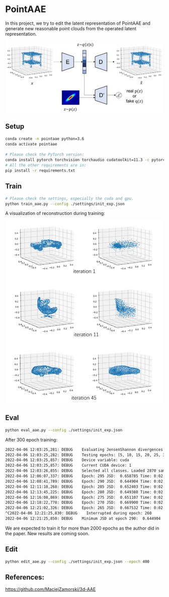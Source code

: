 <!--
 * @Date: 2022-03-06 10:53:36
 * @LastEditors: yuhhong
 * @LastEditTime: 2022-04-24 16:03:30
-->
# PointAAE

In this project, we try to edit the latent representation of PointAAE and generate new reasonable point clouds from the operated latent representation. 

<img src="./img/pointaae.png" alt="pointaae" width="500"/>

## Setup

```bash
conda create -n pointaae python=3.6
conda activate pointaae

# Please check the PyTorch version: 
conda install pytorch torchvision torchaudio cudatoolkit=11.3 -c pytorch
# All the other requirements are in: 
pip install -r requirements.txt
```

## Train

```bash
# Please check the settings, especially the cuda and gpu. 
python train_aae.py --config ./settings/init_exp.json
```

A visualization of reconstruction during training:

<img src="./img/init_res.png" alt="init_res" width="500"/>

## Eval

```bash
python eval_aae.py --config ./settings/init_exp.json
```

After 300 epoch training: 

```bash
2022-04-06 12:03:25,281: DEBUG    Evaluating JensenShannon divergences on validation set on all saved epochs.
2022-04-06 12:03:25,282: DEBUG    Testing epochs: [5, 10, 15, 20, 25, 30, 35, 40, 45, 50, 55, 60, 65, 70, 75, 80, 85, 90, 95, 100, 105, 110, 115, 120, 125, 130, 135, 140, 145, 150, 155, 160, 165, 170, 175, 180, 185, 190, 195, 200, 205, 210, 215, 220, 225, 230, 235, 240, 245, 250, 255, 260, 265, 270, 275, 280, 285, 290, 295]
2022-04-06 12:03:25,857: DEBUG    Device variable: cuda
2022-04-06 12:03:25,857: DEBUG    Current CUDA device: 1
2022-04-06 12:03:26,855: DEBUG    Selected all classes. Loaded 2870 samples.
2022-04-06 12:06:07,337: DEBUG    Epoch: 295 JSD:  0.658785 Time: 0:02:37.607074
2022-04-06 12:08:41,789: DEBUG    Epoch: 290 JSD:  0.644904 Time: 0:02:34.170156
2022-04-06 12:11:10,268: DEBUG    Epoch: 285 JSD:  0.652403 Time: 0:02:28.201789
2022-04-06 12:13:45,225: DEBUG    Epoch: 280 JSD:  0.649380 Time: 0:02:34.684850
2022-04-06 12:16:08,869: DEBUG    Epoch: 275 JSD:  0.651107 Time: 0:02:23.347013
2022-04-06 12:18:22,778: DEBUG    Epoch: 270 JSD:  0.669900 Time: 0:02:13.646959
2022-04-06 12:21:02,326: DEBUG    Epoch: 265 JSD:  0.667532 Time: 0:02:39.274505
^C2022-04-06 12:21:25,830: DEBUG    Interrupted during epoch: 260
2022-04-06 12:21:25,850: DEBUG    Minimum JSD at epoch 290:  0.644904
```

We are expected to train it for more than 2000 epochs as the author did in the paper. New results are coming soon.  

## Edit

```bash
python edit_aae.py --config ./settings/init_exp.json --epoch 400
```



## References:

https://github.com/MaciejZamorski/3d-AAE